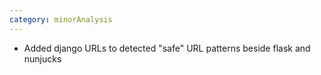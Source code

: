 ```yaml
---
category: minorAnalysis
---
```

* Added django URLs to detected "safe" URL patterns beside flask and nunjucks
